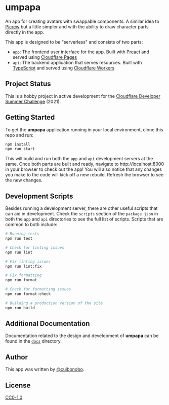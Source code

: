 # umpapa

An app for creating avatars with swappable components. A similar idea to [Picrew](https://picrew.me) but a little simpler and with the ability to draw character parts directly in the app.

This app is designed to be "serverless" and consists of two parts:
  * `app`: The frontend user interface for the app. Built with [Preact](https://preactjs.com/) and served using [Cloudflare Pages](https://pages.cloudflare.com/)
  * `api`: The backend application that serves resources. Built with [TypeScript](https://www.typescriptlang.org/) and served using [Cloudflare Workers](https://workers.cloudflare.com/)

## Project Status
This is a hobby project in active development for the [Cloudflare Developer Summer Challenge](https://challenge.developers.cloudflare.com/) (2021).

## Getting Started
To get the **umpapa** application running in your local environment, clone this repo and run:

```bash
npm install
npm run start
```

This will build and run both the `app` and `api` development servers at the same. Once both parts are built and ready, navigate to http://localhost:8000 in your browser to check out the app! You will also notice that any changes you make to the code will kick off a new rebuild. Refresh the browser to see the new changes.

## Development Scripts
Besides running a development server, there are other useful scripts that can aid in development. Check the `scripts` section of the `package.json` in both the `app` and `api` directories to see the full list of scripts. Scripts that are common to both include:

```bash
# Running tests
npm run test

# Check for linting issues
npm run lint

# Fix linting issues
npm run lint:fix

# Fix formatting
npm run format

# Check for formatting issues
npm run format:check

# Building a production version of the site
npm run build
```

## Additional Documentation
Documentation related to the design and development of **umpapa** can be found in the [`docs`](./docs/README.md) directory.

## Author
This app was written by [@cuibonobo](https://github.com/cuibonobo/).

## License
[CC0-1.0](https://github.com/cuibonobo/umpapa/blob/main/LICENSE.txt)

